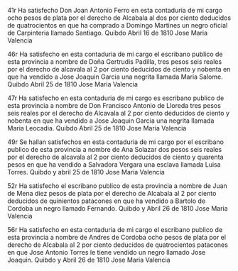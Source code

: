41r Ha satisfecho Don Joan Antonio Ferro en esta contaduria de mi cargo ocho pesos de plata por el derecho de Alcabala al dos por ciento deducidos de quatrocientos en que ha comprado a Domingo Martines un negro oficial de Carpinteria llamado Santiago. Quibdo Abril 16 de 1810
Jose Maria Valencia

46r Ha satisfecho en esta contaduria de mi cargo el escribano publico de esta provincia a nombre de Doña Gertrudis Padilla, tres pesos seis reales por el derecho de alcavala al 2 por ciento deducidos de ciento y nobenta en que ha vendido a Jose Joaquin Garcia una negrita llamada Maria Salome. Quibdo Abril 25 de 1810
Jose Maria Valencia

47r Ha satisfecho en esta contaduria de mi cargo es escribano publico de esta provincia a nombre de Don Francisco Antonio de Lloreda tres pesos seis reales por el derecho de Alcavala al 2 por ciento deducidos de ciento y nobenta en que ha vendido a Jose Joaquin Garcia una negrita llamada Maria Leocadia. Quibdo Abril 25 de 1810
Jose Maria Valencia

49r Se hallan satisfechos en esta contaduria de mi cargo por el escribano publico de esta provincia a nombre de Ana Solazar dos pesos seis reales por el derecho de alcavala al 2 por ciento deducidos de ciento y quarenta pesos en que ha vendido a Salvadora Vergara una esclava llamada Luisa Torres. Quibdo y abril 25 de 1810
Jose Maria Valencia

52r Ha satisfecho el escribano publico de esta provincia a nombre de Juan de Mena diez pesos de plata por el derecho de Alcabala al 2 por ciento deducidos de quinientos patacones en que ha vendido a Bartolo de Cordoba un negro llamado Fernando. Quibdo y Abril 26 de 1810
Jose Maria Valencia

56r Ha satisfecho en esta contaduria de mi cargo el escribano publico de esta provincia a nombre de Andres de Cordoba ocho pesos de plata por el derecho de Alcabala al 2 por ciento deducidos de quatrocientos patacones en que Jose Antonio Torres le tiene vendido un negro llamado Jose Joaquin. Quibdo y Abril 26 de 1810
Jose Maria Valencia